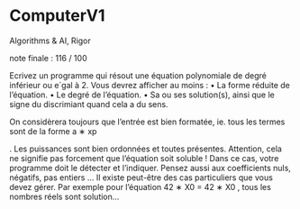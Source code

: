 # ComputerV1
Algorithms &amp; AI, Rigor

note finale :
116 / 100

Ecrivez un programme qui résout une équation polynomiale de degré inférieur ou e´gal
à 2. Vous devrez afficher au moins :
• La forme réduite de l’équation.
• Le degré de l’équation.
• Sa ou ses solution(s), ainsi que le signe du discrimiant quand cela a du sens.

On considèrera toujours que l’entrée est bien formatée, ie. tous les termes sont de la
forme a ∗ xp

. Les puissances sont bien ordonnées et toutes présentes. Attention, cela ne
signifie pas forcement que l’équation soit soluble ! Dans ce cas, votre programme doit le
détecter et l’indiquer. Pensez aussi aux coefficients nuls, négatifs, pas entiers ...
Il existe peut-être des cas particuliers que vous devez gérer. Par exemple pour l’équation
42 ∗ X0 = 42 ∗ X0
, tous les nombres réels sont solution...
